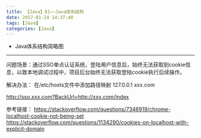 ```yaml
---
title: 【Java】01——Java体系结构
date: 2017-01-24 14:37:40
tags: [Java]
categories: [Java]
---
```

- Java体系结构简略图
<!-- more -->

--------------------------------


问题场景：通过SSO单点认证系统，登陆用户信息后，始终无法获取到cookie信息，以致本地调试过程中，项目后台始终无法获取登陆cookie执行后续操作。


解决办法：
在/etc/hosts文件中添加路径映射
127.0.0.1  xxx.com

http://sso.xxx.com?BackUrl=http://xxx.com/index

参考链接：
https://stackoverflow.com/questions/7346919/chrome-localhost-cookie-not-being-set
https://stackoverflow.com/questions/1134290/cookies-on-localhost-with-explicit-domain

